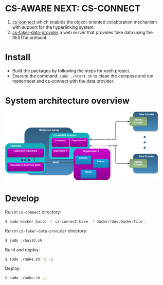 # CS-AWARE NEXT: CS-CONNECT

1. [cs-connect](https://github.com/CS-AWARE-NEXT/cs-aware-next-cs-connect/tree/main/cs-connect) which enables the object-oriented collaboration mechanism with support for the hyperlinking system.
1. [cs-faker-data-provider](https://github.com/CS-AWARE-NEXT/cs-aware-next-cs-connect/tree/main/cs-faker-data-provider) a web server that provides fake data using the RESTful protocol.

# Install
- Build the packages by following the steps for each project.
- Execute the command: `sudo ./start.sh` to clean the compose and run mattermost and cs-connect with the data provider.

# System architecture overview
![architecture](https://github.com/CS-AWARE-NEXT/cs-aware-next-cs-connect/raw/main/assets/architecture_overview.png)

# Develop
Run in `cs-connect` directory:

```sh
$ sudo docker build -t cs-connect-base -f docker/dev.Dockerfile .
```

Run in `cs-faker-data-provider` directory:

```sh
$ sudo ./build.sh
```

Build and deploy:

```sh
$ sudo ./make.sh -b -p
```

Deploy:

```sh
$ sudo ./make.sh -p
```